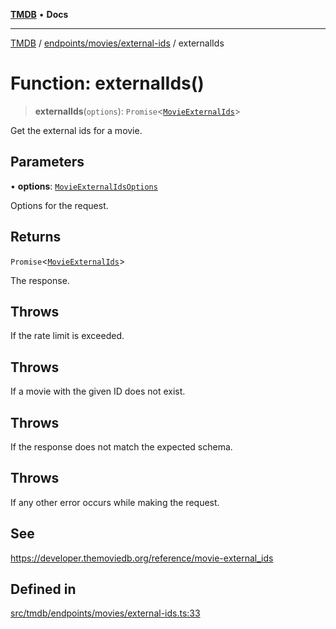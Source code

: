 [**TMDB**](../../../../README.md) • **Docs**

***

[TMDB](../../../../README.md) / [endpoints/movies/external-ids](../README.md) / externalIds

# Function: externalIds()

> **externalIds**(`options`): `Promise`\<[`MovieExternalIds`](../../../../structs/Schemas/type-aliases/MovieExternalIds.md)\>

Get the external ids for a movie.

## Parameters

• **options**: [`MovieExternalIdsOptions`](../type-aliases/MovieExternalIdsOptions.md)

Options for the request.

## Returns

`Promise`\<[`MovieExternalIds`](../../../../structs/Schemas/type-aliases/MovieExternalIds.md)\>

The response.

## Throws

If the rate limit is exceeded.

## Throws

If a movie with the given ID does not exist.

## Throws

If the response does not match the expected schema.

## Throws

If any other error occurs while making the request.

## See

https://developer.themoviedb.org/reference/movie-external_ids

## Defined in

[src/tmdb/endpoints/movies/external-ids.ts:33](https://github.com/Norviah/media-hub/blob/d809718af017974e095f312fcfa8bfdf58d3e3e5/src/tmdb/endpoints/movies/external-ids.ts#L33)
